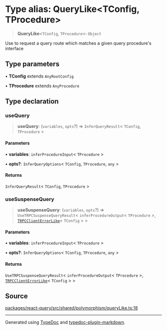 # Type alias: QueryLike\<TConfig, TProcedure\>

> **QueryLike**\<`TConfig`, `TProcedure`\>: `Object`

Use to request a query route which matches a given query procedure's interface

## Type parameters

• **TConfig** extends `AnyRootConfig`

• **TProcedure** extends `AnyProcedure`

## Type declaration

### useQuery

> **useQuery**: (`variables`, `opts`?) => `InferQueryResult`\< `TConfig`, `TProcedure` \>

#### Parameters

• **variables**: `inferProcedureInput`\< `TProcedure` \>

• **opts?**: `InferQueryOptions`\< `TConfig`, `TProcedure`, `any` \>

#### Returns

`InferQueryResult`\< `TConfig`, `TProcedure` \>

### useSuspenseQuery

> **useSuspenseQuery**: (`variables`, `opts`?) => `UseTRPCSuspenseQueryResult`\< `inferProcedureOutput`\< `TProcedure` \>, [`TRPCClientErrorLike`](../../index/type-aliases/TRPCClientErrorLike.md)\< `TConfig` \> \>

#### Parameters

• **variables**: `inferProcedureInput`\< `TProcedure` \>

• **opts?**: `InferQueryOptions`\< `TConfig`, `TProcedure`, `any` \>

#### Returns

`UseTRPCSuspenseQueryResult`\< `inferProcedureOutput`\< `TProcedure` \>, [`TRPCClientErrorLike`](../../index/type-aliases/TRPCClientErrorLike.md)\< `TConfig` \> \>

## Source

[packages/react-query/src/shared/polymorphism/queryLike.ts:18](https://github.com/trpc/trpc/blob/caccce64/packages/react-query/src/shared/polymorphism/queryLike.ts#L18)

***

Generated using [TypeDoc](https://typedoc.org) and [typedoc-plugin-markdown](https://typedoc-plugin-markdown.org).
